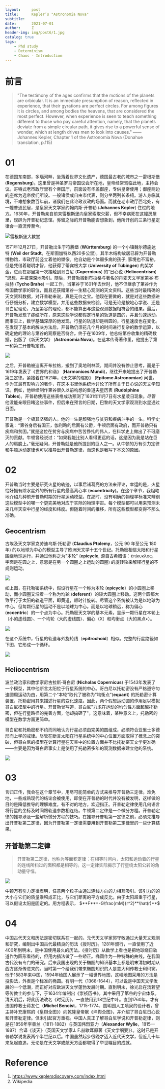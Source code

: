 ```yaml
---
layout:     post
title:      Kepler’s "Astronomia Nova"
subtitle:   
date:       2021-07-01
author:     Z
header-img: img/post6/1.jpg
catalog: true
tags:
    - Phd study
    - Determinism
    - Chaos - Introduction
---
```


# 前言

>"The testimony of the ages confirms that the motions of the planets are orbicular. It is an immediate presumption of reason, reflected in experience, that their gyrations are perfect circles. For among figures it is circles, and among bodies the heavens, that are considered the most perfect. However, when experience is seen to teach something different to those who pay careful attention, namely, that the planets deviate from a simple circular path, it gives rise to a powerful sense of wonder, which at length drives men to look into causes."
                                                                                  ——Johannes Kepler, Chapter 1 of the Astronomia Nova (Donahue translation, p.115)

# 01

在德国东南部，多瑙河畔，坐落着世界文化遗产，德国最古老的城市之一雷根斯堡 (**Regensburg**)。这里曾是神圣罗马帝国议会所在地，皇帝经常驾临此地，主持会议。哥特式老市政厅里有个帝国厅，前面设有华盖御座，专供皇帝使用；御座两边的座席为选帝侯们所设。一般诸侯或自由市代表，则分坐两列长条椅。游人身临其境，不难想象数百年前，诸侯们在此论政议政的场面。而就在老市政厅西北处，有一幢普通民居，是皇家天文学家约翰内斯·开普勒 (**Johannes Kepler**) 住过的地方。1630年，开普勒亲自前来雷根斯堡向皇家索取欠薪，但不幸病死在这幢房屋里，现辟为开普勒纪念馆。弥留之际的开普勒能否想象到，他所开创的三条行星定律会一直流传至今。

![雷根斯堡大教堂](https://HistoireaParis.github.io/img/post6/2.jpg)

1571年12月27日，开普勒出生于符腾堡 (**Württemburg**) 的一个小镇魏尔德施达特 (**Weil der Stadt**，在斯图加特以西20多公里)，其半木结构故居已辟为开普勒博物馆，市政厅前竖立着他的塑像。他自幼是个体弱多病的孩子, 家境也不富裕。但是凭借着聪明才智，他获得了蒂宾根大学 (**University of Tübingen**) 的奖学金，进而在那里第一次接触到哥白尼 (**Copernicus**) 的“日心说 (**Heliocentrism**) ”思想，并被深深地吸引。随后，开普勒搬到布拉格与著名的丹麦天文学家第谷·布拉赫 (**Tycho Brahe**) 一起工作。当第谷于1601年去世时，他不但继承了第谷作为帝国数学家的职位，而且还获赠第谷一生精心观测的天文资料。这些当时最精确的天文资料数据，对开普勒来说，真是无价之宝。他现在要做的，就是对这些数据进行仔细分析，建立数学模型，并用这些数据来检验。可是无论是按地心学说、还是哥白尼理论，乃至第谷的理论，都不能算出与这些观测数据相符合的结果。最后，开普勒发现了症结所在，原来这些学说都假定行星的轨道是圆的，并且匀速运动。而事实上，数学基础深厚的他发现，行星的轨道却是椭圆的，行星速度也在变化。在发现了基本的解决方法后，开普勒仍须花几个月的时间进行复杂的数学运算，以确定他的理论与第谷的观察是否符合。终于在1609年，他总结第谷收集的精确数据，出版了《新天文学》 (**Astronomia Nova**)。在这本传奇著作里，他提出了第一和第二开普勒定律。

![](https://HistoireaParis.github.io/img/post6/3.jpg)

之后，开普勒被迫离开布拉格，搬到了奥地利林茨，期间并没有停止思考，而是于1619年发表了《世界的和谐》 (**Harmonices Mundi**)，继往开来地提出了开普勒第三定律。紧接着在1621年，《天文学的缩影》 (**Epitome Astronomiae**) 问世。作为其最有影响力的著作，在这本书里他系统地讨论了所有关于日心说的天文学知识。例如，他继续制作第谷很久以前构想的鲁道夫星历表 (**Rudolphine Tables**)。开普勒使用这些表格成功预测了1631年11月7日有水星凌日现象。尽管他没能亲眼目睹这些事件，但后来在预言的日期，巴黎的天文学家观测到水星通过日面。

开普勒是一个极其坚强的人。他的一生是顽强地与贫穷和疾病斗争的一生。科学史家说：“第谷身后有国王，伽利略的后面有公爵，牛顿后面有政府，而开普勒只有疾病和贫困。”就是这位在贫穷与疾病中苦苦挣扎的伟人，在科学史上做出了不可磨灭的贡献。牛顿曾经说过：“如果我能比别人看得更远的话，这是因为我是站在巨人的肩膀上。”毫无疑问，开普勒就是他所提到的巨人之一。从牛顿的万有引力定律和牛顿运动定律也可以推导出开普勒定律，而这也是我写下本文的原因。

# 02

开普勒当时主要是研究火星的轨迹，以事后诸葛亮的方法来评论，幸运的是，火星恰好拥有除水星外的所有行星的最高离心率 (**eccentricity**)。在这个章节，我粗略地介绍几种前开普勒时期的行星运动模型。在那时，没有明确的物理学标准来辨别这些模型中的哪一个更完美地对应于实际的物理宇宙。每个模型都可以用来预测未来几年天空中行星的经度和纬度。但随着时间的推移，所有这些模型都变得不那么准确。

## Geocentrism

古埃及天文学家克劳迪乌斯·托勒密 (**Claudius Ptolemy**，公元 90 年至公元 180 年) 的以地球为中心的模型主导了欧洲天文学十五个世纪。托勒密相信太阳和行星围绕地球运行，并通过他称之为"本轮" (**epicycle**, 源自古希腊语：ἐπίκυκλος，字面是在圆之上，意思是在另一个圆圈之上运动的圆圈) 的旋转轮来解释行星的不规则运动。

![](https://HistoireaParis.github.io/img/post6/4.gif)

如上图，在托勒密系统中，假设行星在一个称为本轮 (**epicycle**）的小圆圈上移动，而小圆圈又沿着一个称为均轮 (**deferent**）的较大圆圈上移动。这两个圆都大致平行于太阳的轨道平面，即黄道，顺时针旋转。尽管这个系统被认为是以地球为中心，但每颗行星的运动不是以地球为中心，而是以地球稍远，称为偏心 (**eccentric**）的一个点为中心。托勒密天文学的基本元素，显示一颗行星在本轮上（小的虚线圆）、一个均轮（大的虚线圆）、偏心（X）和均衡点（大的黑点•）。

![](https://HistoireaParis.github.io/img/post6/1.png)

在这个系统中，行星的轨道与外旋轮线（**epitrochoid**）相似。完整的行星路径如下图，它形成一个循环。

![](https://HistoireaParis.github.io/img/post6/6.gif)


## Heliocentrism

波兰政治家和数学家尼古拉斯·哥白尼 (**Nicholas Copernicus**) 于1543年发表了一个模型，其中他断言太阳位于行星系统的中心。哥白尼以托勒密没有严格遵守匀速圆周运动为由，用第二个“本轮”取代了被称为"均衡点"(**equant**) 的托勒密计算装置，托勒密用其来描述行星的变化速度。因此，两个假想运动圆的作用足以模拟哥白尼模型中的行星。开普勒曾写道，哥白尼"力求在运动的均匀性方面超越托勒密，但在行星路径的完善方面，他却搞砸了"。这意味着，某种意义上，托勒密的模型在数学方面更简单。

哥白尼和托勒密都不约而同地认为行星必须由完美的圆组成，必须符合亚里士多德形而上学的戒律。尽管在断言太阳在行星系统中的中心位置方面取得了概念上的突破，但哥白尼的模型在计算行星在天空中的位置方面并不比托勒密天文学更准确——主要是因为哥白尼事实上是使用了托勒密多年的观测数据来建立他的系统。

![](https://HistoireaParis.github.io/img/post6/5.gif)

# 03

言归正传，我会在这个章节中，用尽可能简单的方式来推导开普勒三定律。难免地，一些成熟现代的结论会被使用，即使在开普勒的时代并没有被发明，这样做的目的是降低推导的理解难度。有不对的地方，欢迎指正。开普勒定律使用几何语言将行星的坐标及时间跟轨道参数相连结。牛顿第二定律是一个微分方程。开普勒定律的推导涉及一些解析微分方程的技巧。在推导开普勒第一定律之前，必须先推导出开普勒第二定律，因为开普勒第一定律需要用到开普勒第二定律里的一些计算结果。

## 开普勒第二定律

>开普勒第二定律，也称为等面积定律：在相等时间内，太阳和运动着的行星的连线所扫过的面积都是相等的。这一定律实际揭示了行星绕太阳公转的角动量守恒。

![](https://HistoireaParis.github.io/img/post6/2.png)

牛顿万有引力定律表明，任意两个粒子由通过连线方向的力相互吸引。该引力的的大小与它们的质量乘积成正比，与它们距离的平方成反比。由于太阳超重于行星，可以假设太阳是固定的。用方程表示，
$**F**=-G\frac{mM}{r^2}**\hat(r)**$

# 04

中国古代天文和历法是密切联系在一起的。元代天文学家郭守敬通过大量天文观测和研究，编制出中国古代最精良的历法《授时历》。1281年颁行，一直使用了近400年到明末，是中国使用最久的历法。《授时历》从数学上看也是把地球绕日轨道作为圆形看待的，但用内插法做了一些矫正。椭圆作为一种特殊的曲线，在我国古代没有专门的研究。后来我国出现的关于椭圆的知识基本上都是明末清初时期从西方逐渐传进来的。当时第一个给我们带来椭圆知识的人是意大利传教士利玛窦。他于1583年来中国，1594年给国人展示了一幅世界地图，这幅地图采用的方法是投影法，外表是个标准的椭圆。有明一代（1368-1644），可以说是中国天文学发展的一个低潮，而正好对应欧洲天文学蓬勃发展时期。直到明末，徐光启在汤若望等传教士的参与下，于1634年编制出《崇祯历书》，其中采用了第谷的宇宙体系。清灭明后，将此历法改名《时宪历》，一直使用到18世纪中叶。直到1760年，才有法国传教士蒋友仁（**Michel Benoist**，1715-1774，圆明园人工喷泉的设计者，曾主持补充康熙的《皇舆全图》）向乾隆皇帝献《坤舆全图》，并介绍了哥白尼日心说和开普勒定律。但未引起官方重视。中国人真正了解哥白尼学说和开普勒定律，则是在1859年李善兰（1811-1882）与英国伟烈亚力（**Alexander Wylie**，1815—1887）合译《谈天》（英国天文学家J. F.赫歇耳原著《天文学纲要》）。这时已是开普勒学说发表两个半世纪以后。中国虽然起步很晚才迈入近代天文学，但近几十年来急起直追，无论是在天文学或航天方面都取得了举世瞩目的成就。


# Reference

1. https://www.keplersdiscovery.com/index.html
2. Wikipedia
